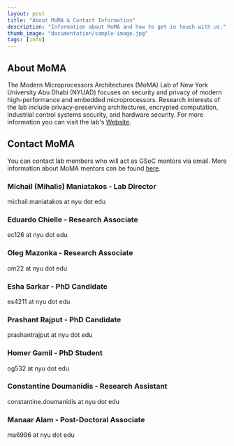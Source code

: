 ```yaml
---
layout: post
title: "About MoMA & Contact Information"
description: "Information about MoMA and how to get in touch with us."
thumb_image: "documentation/sample-image.jpg"
tags: [info]
---
```


## About MoMA
The Modern Microprocessors Architectures (MoMA) Lab of New York University Abu Dhabi (NYUAD) focuses on security and privacy of modern high-performance and embedded microprocessors. 
Research interests of the lab include privacy-preserving architectures, encrypted computation, industrial control systems security, and hardware security. For more information you can visit the lab's [Website](https://wp.nyu.edu/momalab/).

## Contact MoMA
You can contact lab members who will act as GSoC mentors via email. More information about MoMA mentors can be found [here](https://wp.nyu.edu/momalab/lab-members/).

### Michail (Mihalis) Maniatakos - Lab Director
michail.maniatakos at nyu dot edu

### Eduardo Chielle - Research Associate
ec126 at nyu dot edu

### Oleg Mazonka - Research Associate
om22 at nyu dot edu

### Esha Sarkar - PhD Candidate
es4211 at nyu dot edu

### Prashant Rajput - PhD Candidate
prashantrajput at nyu dot edu

### Homer Gamil - PhD Student
og532 at nyu dot edu

### Constantine Doumanidis - Research Assistant
constantine.doumanidis at nyu dot edu

### Manaar Alam - Post-Doctoral Associate
ma6996 at nyu dot edu
